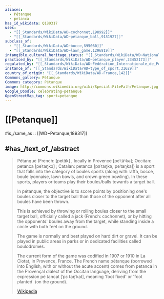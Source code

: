 ```yaml
---
aliases:
  - Pétanque
  - petanca
has_id_wikidata: Q189317
uses:
  - "[[_Standards/WikiData/WD~cochonnet,198992]]"
  - "[[_Standards/WikiData/WD~pétanque_ball,9181927]]"
subclass_of:
  - "[[_Standards/WikiData/WD~bocce,895060]]"
  - "[[_Standards/WikiData/WD~lawn_game,1296819]]"
intangible_cultural_heritage_status: "[[_Standards/WikiData/WD~National_Inventory_of_Intangible_Cultural_Heritage_in_France,21011287]]"
practiced_by: "[[_Standards/WikiData/WD~pétanque_player,23452173]]"
regulated_by: "[[_Standards/WikiData/WD~Fédération_Internationale_de_Pétanque_et_Jeu_Provençal,33130789]]"
instance_of: "[[_Standards/WikiData/WD~type_of_sport,31629]]"
country_of_origin: "[[_Standards/WikiData/WD~France,142]]"
Commons_gallery: Pétanque
Commons_category: Pétanque
image: http://commons.wikimedia.org/wiki/Special:FilePath/Petanque.jpg
Google_Doodle: celebrating-petanque
OpenStreetMap_tag: sport=petanque
---
```


# [[Petanque]] 

#is_/same_as :: [[WD~Petanque,189317]] 

## #has_/text_of_/abstract 

> Pétanque (French: [petɑ̃k] , locally in Provence [peˈtãᵑkə]; 
> Occitan: petanca [peˈtaŋkɔ] ; Catalan: petanca [pəˈtaŋkə, peˈtaŋka]) 
> is a sport that falls into the category of boules sports 
> (along with raffa, bocce, boule lyonnaise, lawn bowls, and crown green bowling). 
> In these sports, players or teams play their boules/balls towards a target ball.
>
> In pétanque, the objective is to score points by positioning one's boules closer to the target ball 
> than those of the opponent after all boules have been thrown. 
> 
> This is achieved by throwing or rolling boules closer to the small target ball, 
> officially called a jack (French: cochonnet), 
> or by hitting the opponents' boules away from the target, 
> while standing inside a circle with both feet on the ground. 
> 
> The game is normally and best played on hard dirt or gravel. 
> It can be played in public areas in parks or in dedicated facilities called boulodromes.
>
> The current form of the game was codified in 1907 or 1910 in La Ciotat, in Provence, France. 
> The French name pétanque (borrowed into English, with or without the acute accent) 
> comes from petanca in the Provençal dialect of the Occitan language, 
> deriving from the expression pè tancat [ˈpɛ taŋˈkat], meaning 'foot fixed' or 'foot planted' (on the ground).
>
> [Wikipedia](https://en.wikipedia.org/wiki/P%C3%A9tanque) 

